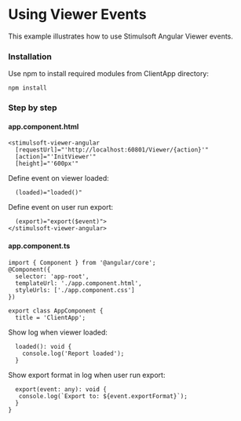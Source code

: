 # Using Viewer Events

This example illustrates how to use Stimulsoft Angular Viewer events.

### Installation 
Use npm to install required modules from ClientApp directory:

    npm install

### Step by step
  
#### app.component.html
   
    <stimulsoft-viewer-angular
      [requestUrl]="'http://localhost:60801/Viewer/{action}'"
      [action]="'InitViewer'"
      [height]="'600px'"
   Define event on viewer loaded:
   
      (loaded)="loaded()"
  Define event on user run export:
  
      (export)="export($event)">
    </stimulsoft-viewer-angular>

#### app.component.ts
   
    import { Component } from '@angular/core';
    @Component({
      selector: 'app-root',
      templateUrl: './app.component.html',
      styleUrls: ['./app.component.css']
    })
    
    export class AppComponent {
      title = 'ClientApp';
Show log when viewer loaded:

      loaded(): void {
        console.log('Report loaded');
      }

Show export format in log when user run export:
     
      export(event: any): void {
       console.log(`Export to: ${event.exportFormat}`);  
      }
    } 
